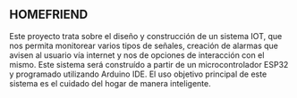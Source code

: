 ## HOMEFRIEND

Este proyecto trata sobre el diseño y construcción de un sistema IOT, que nos permita monitorear varios tipos de señales, creación de  alarmas que avisen al usuario vía internet y  nos de opciones de interacción con el mismo. Este sistema será construído a partir de un microcontrolador ESP32 y programado utilizando Arduino IDE. El uso objetivo principal de este sistema es el cuidado del hogar de manera inteligente.
